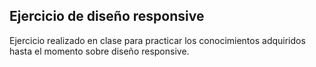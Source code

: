 ## Ejercicio de diseño responsive

Ejercicio realizado en clase para practicar los conocimientos adquiridos hasta el momento sobre diseño responsive.
